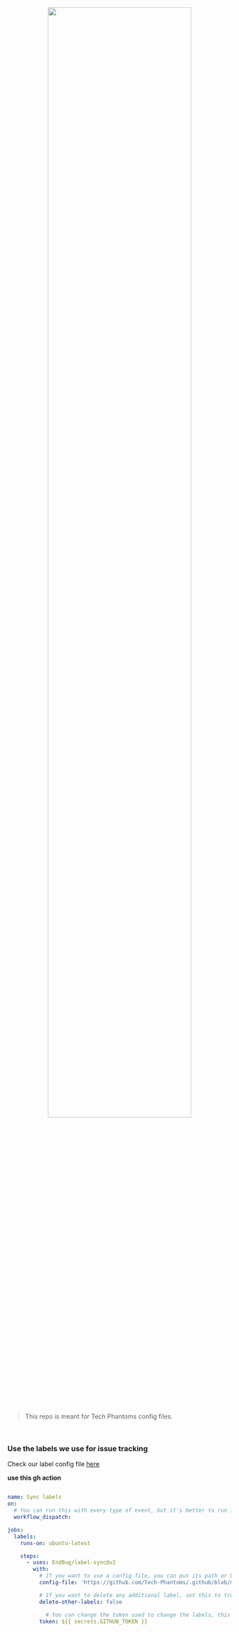 <div align="center">
<img src="https://github.com/Tech-Phantoms/community/blob/main/assets/banner.png?raw=" width="80%" />

<h1 />
</div>

> This repo is meant for Tech Phantoms config files. 

<br>


### Use the labels we use for issue tracking 
Check our label config file [here](https://github.com/Tech-Phantoms/.github/blob/main/.github/label-list.yml)

**use this gh action** 
```yaml

name: Sync labels
on:
  # You can run this with every type of event, but it's better to run it only when you actually need it.
  workflow_dispatch:

jobs:
  labels:
    runs-on: ubuntu-latest

    steps:
      - uses: EndBug/label-sync@v2
        with:
          # If you want to use a config file, you can put its path or URL here (more info in the paragraphs below)
          config-file: 'https://github.com/Tech-Phantoms/.github/blob/main/.github/label-list.yml'

          # If you want to delete any additional label, set this to true
          delete-other-labels: false

            # You can change the token used to change the labels, this is the default one
          token: ${{ secrets.GITHUB_TOKEN }}
```